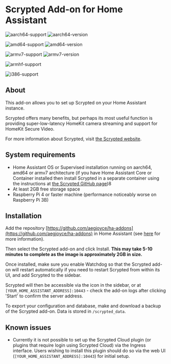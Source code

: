 # Scrypted Add-on for Home Assistant

![aarch64-support](https://img.shields.io/badge/aarch64-yes-blue.svg)
![aarch64-version](https://ghcr-badge.deta.dev/aegjoyce/aarch64-ha-addon-scrypted/latest_tag?trim=major&label=latest)

![amd64-support](https://img.shields.io/badge/amd64-yes-blue.svg)
![amd64-version](https://ghcr-badge.deta.dev/aegjoyce/amd64-ha-addon-scrypted/latest_tag?trim=major&label=latest)

![armv7-support](https://img.shields.io/badge/armv7-yes-blue.svg)
![armv7-version](https://ghcr-badge.deta.dev/aegjoyce/armv7-ha-addon-scrypted/latest_tag?trim=major&label=latest)

![armhf-support](https://img.shields.io/badge/armhf-no-red.svg)

![i386-support](https://img.shields.io/badge/i386-no-red.svg)

## About

This add-on allows you to set up Scrypted on your Home Assistant instance.

Scrypted offers many benefits, but perhaps its most useful function is providing super-low-latency HomeKit camera streaming and support for HomeKit Secure Video.

For more information about Scrypted, visit [the Scrypted website](https://scrypted.app).

## System requirements

- Home Assistant OS or Supervised installation running on aarch64, amd64 or armv7 architecture (if you have Home Assistant Core or Container installed then install Scrypted in a separate container using the instructions at [the Scrypted GitHub page](https://github.com/koush/scrypted))8
- At least 2GB free storage space
- Raspberry Pi 4 or faster machine (performance noticeably worse on Raspberry Pi 3B)

## Installation

Add the repository [https://github.com/aegjoyce/ha-addons](https://github.com/aegjoyce/ha-addons) in Home Assistant (see [here](https://www.home-assistant.io/hassio/installing_third_party_addons/) for more information).

Then select the Scrypted add-on and click Install. **This may take 5-10 minutes to complete as the image is approximately 2GB in size.**

Once installed, make sure you enable Watchdog so that the Scrypted add-on will restart automatically if you need to restart Scrypted from within its UI, and add Scrypted to the sidebar.

Scrypted will then be accessible via the icon in the sidebar, or at `[YOUR_HOME_ASSISTANT_ADDRESS]:10443` - check the add-on logs after clicking 'Start' to confirm the server address.

To export your configuration and database, make and download a backup of the Scrypted add-on. Data is stored in `/scrypted_data`.

## Known issues

- Currently it is not possible to set up the Scrypted Cloud plugin (or plugins that require login using Scrypted Cloud) via the Ingress interface. Users wishing to install this plugin should do so via the web UI (`[YOUR_HOME_ASSISTANT_ADDRESS]:10443`) for initial setup.
